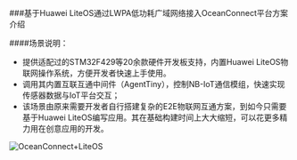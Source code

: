 ###基于Huawei LiteOS通过LWPA低功耗广域网络接入OceanConnect平台方案介绍

####场景说明：

- 提供适配过的STM32F429等20余款硬件开发板支持，内置Huawei LiteOS物联网操作系统，方便开发者快速上手使用。
- 调用其内置互联互通中间件（AgentTiny），控制NB-IoT通信模组，快速实现传感器数据与IoT平台交互；
- 该场景由原来需要开发者自行搭建复杂的E2E物联网互通方案，到如今只需要基于Huawei LiteOS编写应用。其在基础构建时间上大大缩短，可以花更多精力用在创意应用的开发。

![OceanConnect+LiteOS](http://developer.huawei.com/ict/cn/hdc/assert/img/iot_1.png)
